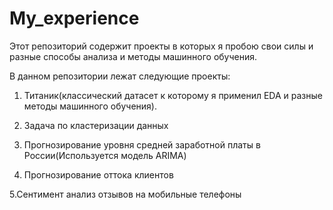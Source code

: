 # My_experience

Этот репозиторий содержит проекты в которых я пробою свои силы и разные способы анализа и методы машинного обучения.  

В данном репозитории лежат следующие проекты:  

1. Титаник(классический датасет к которому я применил EDA и разные методы машинного обучения).

2. Задача по кластеризации данных

3. Прогнозирование уровня средней заработной платы в России(Используется модель ARIMA)

4. Прогнозирование оттока клиентов

5.Сентимент анализ отзывов на мобильные телефоны
